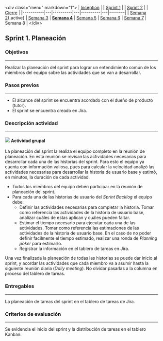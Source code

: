 \<div class="menu"  markdown="1">
| [Inception](https://avargas20.github.io/MISW-Procesos/semanas/inception/inception) |   | [Sprint 1](https://avargas20.github.io/MISW-Procesos/semanas/sprint1/sprint1) |   | [Sprint 2](https://avargas20.github.io/MISW-Procesos/semanas/sprint2/sprint2) |   | [Cierre]() |
|-----------|---|----------|---|----------|---|--------|
| [Semana 2](https://avargas20.github.io/MISW-Procesos/semanas/inception/semana2/semana2){.active}         | [Semana 3](https://avargas20.github.io/MISW-Procesos/semanas/inception/semana3/semana3) | **[Semana 4](https://avargas20.github.io/MISW-Procesos/semanas/sprint1/semana4/semana4)** | [Semana 5](https://avargas20.github.io/MISW-Procesos/semanas/sprint1/semana5/semana5) | [Semana 6](https://avargas20.github.io/MISW-Procesos/semanas/sprint2/semana6/semana6) | [Semana 7](https://avargas20.github.io/MISW-Procesos/semanas/sprint1/semana7/semana7) | Semana 8      |
\</div>
## Sprint 1. Planeación

### Objetivos
---

Realizar la planeación del sprint para lograr un entendimiento común de los miembros del equipo sobre las actividades que se van a desarrollar.


### Pasos previos
---

* El alcance del sprint se encuentra acordado con el dueño de producto (tutor).
* El sprint se encuentra creado en Jira.


### Descripción actividad
---

#### ![](./../../assets/images/grupo.png) Actividad grupal

La planeación del sprint la realiza el equipo completo en la reunión de planeación. En esta reunión se revisan las actividades necesarias para desarrollar cada una de las historias del sprint. Para esto el equipo ya cuenta con información valiosa, pues para calcular la velocidad analizó las actividades necesarias para desarrollar la historia de usuario base y estimó, en minutos, la duración de cada actividad. 

* Todos los miembros del equipo deben participar en la reunión de planeación del sprint.
* Para cada una de las historias de usuario del *Sprint Backlog* el equipo debe:
  * Definir las actividades necesarias para completar la historia. Tomar como referencia las actividades de la historia de usuario base, analizar cuáles de estas aplican y cuáles pueden faltar.
  * Estimar el tiempo necesario para ejecutar cada una de las actividades. Tomar como referencia las estimaciones de las actividades de la historia de usuario base. En el caso de no poder definir facilmente el tiempo estimado, realizar una ronda de *Planning poker* para estimarlo.
  * Registrar la información en el tablero de tareas en Jira.

Una vez finalizada la planeación de todas las historias se puede dar inicio al sprint, y acordar las actividades que cada miembro va a asumir hasta la siguiente reunión diaria (*Daily meeting*). No olvidar pasarlas a la columna en proceso del tablero de tareas.

### Entregables
---

La planeación de tareas del sprint en el tablero de tareas de Jira.
 

### Criterios de evaluación

---
Se evidencia el inicio del sprint y la distribución de tareas en el tablero Kanban.
